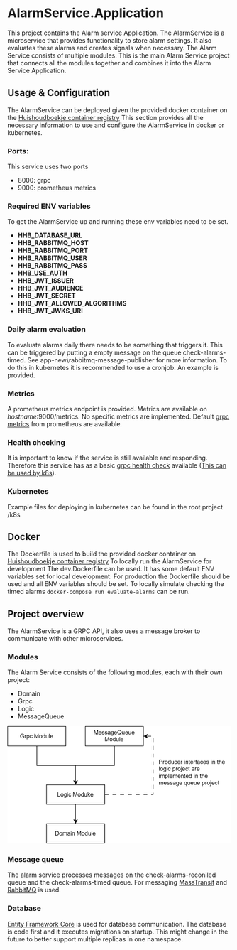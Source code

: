 # AlarmService.Application
This project contains the Alarm service Application. The AlarmService is a microservice that provides functionality to store alarm settings. It also evaluates these alarms and creates signals when necessary.
The Alarm Service consists of multiple modules. This is the main Alarm Service project that connects all the modules together and combines it into the Alarm Service Application.

## Usage & Configuration
The AlarmService can be deployed given the provided docker container on the [Huishoudboekje container registry](https://gitlab.com/commonground/huishoudboekje/app-new/container_registry/2555558)
This section provides all the necessary information to use and configure the AlarmService in docker or kubernetes.

### Ports:
This service uses two ports
- 8000: grpc
- 9000: prometheus metrics

### Required ENV variables
To get the AlarmService up and running these env variables need to be set.
- **HHB_DATABASE_URL**
- **HHB_RABBITMQ_HOST**
- **HHB_RABBITMQ_PORT**
- **HHB_RABBITMQ_USER**
- **HHB_RABBITMQ_PASS**
- **HHB_USE_AUTH**
- **HHB_JWT_ISSUER**
- **HHB_JWT_AUDIENCE**
- **HHB_JWT_SECRET**
- **HHB_JWT_ALLOWED_ALGORITHMS**
- **HHB_JWT_JWKS_URI**

### Daily alarm evaluation
To evaluate alarms daily there needs to be something that triggers it. This can be triggered by putting a empty message on the queue check-alarms-timed.
See app-new\rabbitmq-message-publisher for more information. To do this in kubernetes it is recommended to use a cronjob. An example is provided.

### Metrics
A prometheus metrics endpoint is provided. Metrics are available on _hostname_:9000/metrics. No specific metrics are implemented. Default [grpc metrics](https://github.com/prometheus-net/prometheus-net/tree/master/Prometheus.AspNetCore.Grpc) from prometheus are available.

### Health checking
It is important to know if the service is still available and responding. Therefore this service has as a basic [grpc health check](https://learn.microsoft.com/en-us/aspnet/core/grpc/health-checks?view=aspnetcore-7.0) available ([This can be used by k8s](https://learn.microsoft.com/en-us/aspnet/core/grpc/health-checks?view=aspnetcore-7.0)).

### Kubernetes
Example files for deploying in kubernetes can be found in the root project /k8s

## Docker
The Dockerfile is used to build the provided docker container on [Huishoudboekje container registry](https://gitlab.com/commonground/huishoudboekje/app-new/container_registry/2555558)
To locally run the AlarmService for development The dev.Dockerfile can be used. It has some default ENV variables set for local development.
For production the Dockerfile should be used and all ENV variables should be set. To locally simulate checking the timed alarms `docker-compose run evaluate-alarms` can be run.

## Project overview
The AlarmService is a GRPC API, it also uses a message broker to communicate with other microservices.

### Modules
The Alarm Service consists of the following modules, each with their own project:
- Domain
- Grpc
- Logic
- MessageQueue

![module-structure.svg](Documentation%2Fmodule-structure.svg)


### Message queue
The alarm service processes messages on the check-alarms-reconiled queue and the check-alarms-timed queue. For messaging [MassTransit](https://masstransit.io/) and [RabbitMQ](https://www.rabbitmq.com/) is used.

### Database
[Entity Framework Core](https://learn.microsoft.com/en-us/ef/core/) is used for database communication.
The database is code first and it executes migrations on startup. This might change in the future to better support multiple replicas in one namespace.






